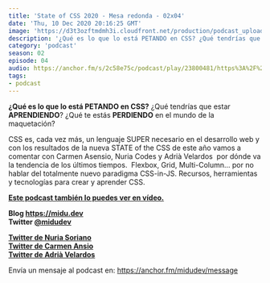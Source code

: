 ```yaml
---
title: 'State of CSS 2020 - Mesa redonda - 02x04'
date: 'Thu, 10 Dec 2020 20:16:25 GMT'
image: 'https://d3t3ozftmdmh3i.cloudfront.net/production/podcast_uploaded_episode/7340239/7340239-1607631394105-61a0eec2ded8.jpg'
description: '¿Qué es lo que lo está PETANDO en CSS? ¿Qué tendrías que estar APRENDIENDO? ¿Qué te estás PERDIENDO en el mundo de la maquetación? CSS es, cada vez más, un lenguaje SUPER necesario'
category: 'podcast'
season: 02
episode: 04
audio: https://anchor.fm/s/2c58e75c/podcast/play/23800481/https%3A%2F%2Fd3ctxlq1ktw2nl.cloudfront.net%2Fstaging%2F2020-11-10%2F68107a6f-f9c3-ae9c-40df-b271684ed2fa.m4a
tags:
- podcast
---
```


<p><strong>¿Qué es lo que lo está PETANDO en CSS?</strong> ¿Qué tendrías que estar <strong>APRENDIENDO</strong>? ¿Qué te estás <strong>PERDIENDO</strong> en el mundo de la maquetación?</p>
<p>CSS es, cada vez más, un lenguaje SUPER necesario en el desarrollo web y con los resultados de la nueva STATE of the CSS de este año vamos a comentar con Carmen Asensio, Nuria Codes y Adrià Velardos &nbsp;por dónde va la tendencia de los últimos tiempos. &nbsp;Flexbox, Grid, Multi-Column… por no hablar del totalmente nuevo paradigma CSS-in-JS. Recursos, herramientas y tecnologías para crear y aprender CSS.</p>
<p><a href="https://www.youtube.com/watch?v=d38uuW9L3Os&amp;feature=youtu.be"><strong>Este podcast también lo puedes ver en vídeo.</strong></a></p>
<p><strong>Blog </strong><a href="https://midu.dev"><strong>https://midu.dev</strong></a><strong><br>
Twitter </strong><a href="https://twitter.com/midudev"><strong>@midudev</strong></a></p>
<p><a href="https://twitter.com/nuria_codes"><strong>Twitter de Nuria Soriano</strong></a><strong><br>
</strong><a href="https://twitter.com/carmenansio"><strong>Twitter de Carmen Ansio</strong></a><strong><br>
</strong><a href="https://twitter.com/adridoz"><strong>Twitter de Adrià Velardos</strong></a></p>

 

Envía un mensaje al podcast en: https://anchor.fm/midudev/message

